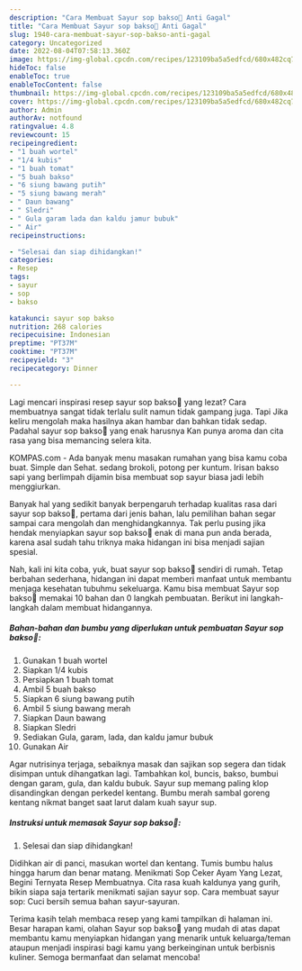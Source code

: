 ```yaml
---
description: "Cara Membuat Sayur sop bakso🔆 Anti Gagal"
title: "Cara Membuat Sayur sop bakso🔆 Anti Gagal"
slug: 1940-cara-membuat-sayur-sop-bakso-anti-gagal
category: Uncategorized
date: 2022-08-04T07:58:13.360Z
image: https://img-global.cpcdn.com/recipes/123109ba5a5edfcd/680x482cq70/sayur-sop-bakso-foto-resep-utama.jpg
hideToc: false
enableToc: true
enableTocContent: false
thumbnail: https://img-global.cpcdn.com/recipes/123109ba5a5edfcd/680x482cq70/sayur-sop-bakso-foto-resep-utama.jpg
cover: https://img-global.cpcdn.com/recipes/123109ba5a5edfcd/680x482cq70/sayur-sop-bakso-foto-resep-utama.jpg
author: Admin
authorAv: notfound
ratingvalue: 4.8
reviewcount: 15
recipeingredient:
- "1 buah wortel"
- "1/4 kubis"
- "1 buah tomat"
- "5 buah bakso"
- "6 siung bawang putih"
- "5 siung bawang merah"
- " Daun bawang"
- " Sledri"
- " Gula garam lada dan kaldu jamur bubuk"
- " Air"
recipeinstructions:

- "Selesai dan siap dihidangkan!"
categories:
- Resep
tags:
- sayur
- sop
- bakso

katakunci: sayur sop bakso 
nutrition: 268 calories
recipecuisine: Indonesian
preptime: "PT37M"
cooktime: "PT37M"
recipeyield: "3"
recipecategory: Dinner

---
```



Lagi mencari inspirasi resep sayur sop bakso🔆 yang lezat? Cara membuatnya sangat tidak terlalu sulit namun tidak gampang juga. Tapi Jika keliru mengolah maka hasilnya akan hambar dan bahkan tidak sedap. Padahal sayur sop bakso🔆 yang enak harusnya Kan punya aroma dan cita rasa yang bisa memancing selera kita.


KOMPAS.com - Ada banyak menu masakan rumahan yang bisa kamu coba buat. Simple dan Sehat. sedang brokoli, potong per kuntum. Irisan bakso sapi yang berlimpah dijamin bisa membuat sop sayur biasa jadi lebih menggiurkan.

Banyak hal yang sedikit banyak berpengaruh terhadap kualitas rasa dari sayur sop bakso🔆, pertama dari jenis bahan, lalu pemilihan bahan segar sampai cara mengolah dan menghidangkannya. Tak perlu pusing jika hendak menyiapkan sayur sop bakso🔆 enak di mana pun anda berada, karena asal sudah tahu triknya maka hidangan ini bisa menjadi sajian spesial.


Nah, kali ini kita coba, yuk, buat sayur sop bakso🔆 sendiri di rumah. Tetap berbahan sederhana, hidangan ini dapat memberi manfaat untuk membantu menjaga kesehatan tubuhmu sekeluarga. Kamu bisa membuat Sayur sop bakso🔆 memakai 10 bahan dan 0 langkah pembuatan. Berikut ini langkah-langkah dalam membuat hidangannya.

<!--inarticleads1-->

##### Bahan-bahan dan bumbu yang diperlukan untuk pembuatan Sayur sop bakso🔆:

1. Gunakan 1 buah wortel
1. Siapkan 1/4 kubis
1. Persiapkan 1 buah tomat
1. Ambil 5 buah bakso
1. Siapkan 6 siung bawang putih
1. Ambil 5 siung bawang merah
1. Siapkan  Daun bawang
1. Siapkan  Sledri
1. Sediakan  Gula, garam, lada, dan kaldu jamur bubuk
1. Gunakan  Air


Agar nutrisinya terjaga, sebaiknya masak dan sajikan sop segera dan tidak disimpan untuk dihangatkan lagi. Tambahkan kol, buncis, bakso, bumbui dengan garam, gula, dan kaldu bubuk. Sayur sup memang paling klop disandingkan dengan perkedel kentang. Bumbu merah sambal goreng kentang nikmat banget saat larut dalam kuah sayur sup. 

<!--inarticleads2-->

##### Instruksi untuk memasak Sayur sop bakso🔆:


1. Selesai dan siap dihidangkan!

Didihkan air di panci, masukan wortel dan kentang. Tumis bumbu halus hingga harum dan benar matang. Menikmati Sop Ceker Ayam Yang Lezat, Begini Ternyata Resep Membuatnya. Cita rasa kuah kaldunya yang gurih, bikin siapa saja tertarik menikmati sajian sayur sop. Cara membuat sayur sop: Cuci bersih semua bahan sayur-sayuran. 

Terima kasih telah membaca resep yang kami tampilkan di halaman ini. Besar harapan kami, olahan Sayur sop bakso🔆 yang mudah di atas dapat membantu kamu menyiapkan hidangan yang menarik untuk keluarga/teman ataupun menjadi inspirasi bagi kamu yang berkeinginan untuk berbisnis kuliner. Semoga bermanfaat dan selamat mencoba!
